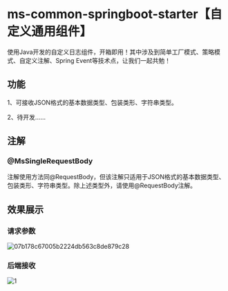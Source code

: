 #  ms-common-springboot-starter【自定义通用组件】

使用Java开发的自定义日志组件，开箱即用！其中涉及到简单工厂模式、策略模式、自定义注解、Spring Event等技术点，让我们一起共勉！

## 功能

1、可接收JSON格式的基本数据类型、包装类形、字符串类型。

2、待开发......

## 注解

### @MsSingleRequestBody

注解使用方法同@RequestBody，但该注解只适用于JSON格式的基本数据类型、包装类形、字符串类型。除上述类型外，请使用@RequestBody注解。

## 效果展示
### 请求参数
![07b178c67005b2224db563c8de879c28](https://github.com/user-attachments/assets/55a1312a-eafc-4e1f-9a66-4bdfe3e7921c)

### 后端接收
![1](https://github.com/user-attachments/assets/3637c69d-d4af-436d-961e-4024cc9824e5)
